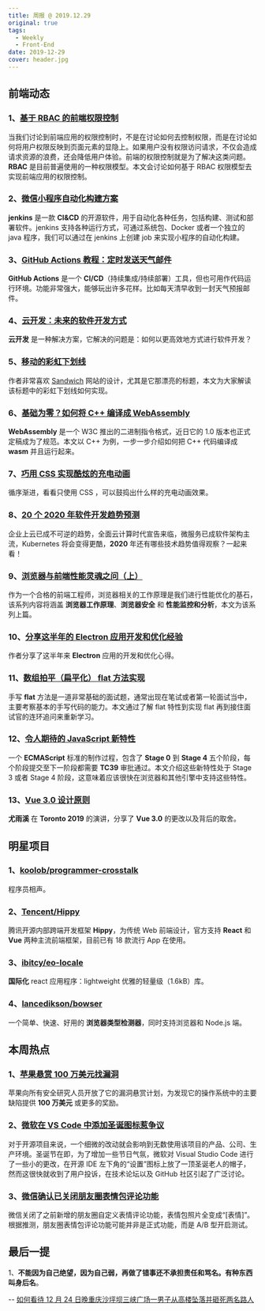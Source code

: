 ```yaml
---
title: 周报 @ 2019.12.29
original: true
tags:
  - Weekly
  - Front-End
date: 2019-12-29
cover: header.jpg
---
```


## 前端动态

### 1、[基于 RBAC 的前端权限控制](https://zhuanlan.zhihu.com/p/99172614)

当我们讨论到前端应用的权限控制时，不是在讨论如何去控制权限，而是在讨论如何将用户权限反映到页面元素的显隐上。如果用户没有权限访问请求，不仅会造成请求资源的浪费，还会降低用户体验。前端的权限控制就是为了解决这类问题。**RBAC** 是目前普遍使用的一种权限模型。本文会讨论如何基于 RBAC 权限模型去实现前端应用的权限控制。

### 2、[微信小程序自动化构建方案](https://juejin.im/post/5dfb3c1551882512607443db)

**jenkins** 是一款 **CI&CD** 的开源软件，用于自动化各种任务，包括构建、测试和部署软件。jenkins 支持各种运行方式，可通过系统包、Docker 或者一个独立的 java 程序，我们可以通过在 jenkins 上创建 job 来实现小程序的自动化构建。

### 3、[GitHub Actions 教程：定时发送天气邮件](http://www.ruanyifeng.com/blog/2019/12/github_actions.html)

**GitHub Actions** 是一个 **CI/CD**（持续集成/持续部署）工具，但也可用作代码运行环境。功能非常强大，能够玩出许多花样。比如每天清早收到一封天气预报邮件。

### 4、[云开发：未来的软件开发方式](https://www.phodal.com/blog/cloud-development/)

**云开发** 是一种解决方案，它解决的问题是：如何以更高效地方式进行软件开发？

### 5、[移动的彩虹下划线](https://css-tricks.com/moving-rainbow-underlines/)

作者非常喜欢 [Sandwich](https://sandwich.co/) 网站的设计，尤其是它那漂亮的标题，本文为大家解读该标题中的彩虹下划线如何实现。

### 6、[基础为零？如何将 C++ 编译成 WebAssembly](https://www.infoq.cn/article/I0KJPt57ToOSb4xwQGb6)

**WebAssembly** 是一个 W3C 推出的二进制指令格式，近日它的 1.0 版本也正式定稿成为了规范。本文以 C++ 为例，一步一步介绍如何把 C++ 代码编译成 **wasm** 并且运行起来。

### 7、[巧用 CSS 实现酷炫的充电动画](https://juejin.im/post/5e00240ee51d45583c1cc9a7)

循序渐进，看看只使用 CSS ，可以鼓捣出什么样的充电动画效果。

### 8、[20 个 2020 年软件开发趋势预测](https://www.infoq.cn/article/piUh6NWQCu8GZW1v8eQg)

企业上云已成不可逆的趋势，全面云计算时代宣告来临，微服务已成软件架构主流，Kubernetes 将会变得更酷，**2020** 年还有哪些技术趋势值得观察？一起来看！

### 9、[浏览器与前端性能灵魂之问（上）](https://juejin.im/post/5df5bcea6fb9a016091def69)

作为一个合格的前端工程师，浏览器相关的工作原理是我们进行性能优化的基石，该系列内容将涵盖 **浏览器工作原理**、**浏览器安全** 和 **性能监控和分析**，本文为该系列上篇。

### 10、[分享这半年的 Electron 应用开发和优化经验](https://juejin.im/post/5e0010866fb9a015fd69c645)

作者分享了这半年来 **Electron** 应用的开发和优化心得。

### 11、[数组拍平（扁平化） flat 方法实现](https://juejin.im/post/5dff18a4e51d455804256d31)

手写 **flat** 方法是一道非常基础的面试题，通常出现在笔试或者第一轮面试当中，主要考察基本的手写代码的能力。本文通过了解 flat 特性到实现 flat 再到接住面试官的连环追问来重新学习。

### 12、[令人期待的 JavaScript 新特性](https://www.infoq.cn/article/ZAYPIz9bbukZO3duRrIm)

一个 **ECMAScript** 标准的制作过程，包含了 **Stage 0** 到 **Stage 4** 五个阶段，每个阶段提交至下一阶段都需要 **TC39** 审批通过。本文介绍这些新特性处于 Stage 3 或者 Stage 4 阶段，这意味着应该很快在浏览器和其他引擎中支持这些特性。

### 13、[Vue 3.0 设计原则](https://vuetoronto.com/videos/design-principles-of-vue-3-evan-you/)

**尤雨溪** 在 **Toronto 2019** 的演讲，分享了 **Vue 3.0** 的更改以及背后的取舍。

## 明星项目

### 1、[koolob/programmer-crosstalk](https://github.com/koolob/programmer-crosstalk)

程序员相声。

### 2、[Tencent/Hippy](https://github.com/Tencent/Hippy)

腾讯开源内部跨端开发框架 **Hippy**，为传统 Web 前端设计，官方支持 **React** 和 **Vue** 两种主流前端框架，目前已有 18 款流行 App 在使用。

### 3、[ibitcy/eo-locale](https://github.com/ibitcy/eo-locale)

**国际化** react 应用程序：lightweight 优雅的轻量级（1.6kB）库。

### 4、[lancedikson/bowser](https://github.com/lancedikson/bowser)

一个简单、快速、好用的 **浏览器类型检测器**，同时支持浏览器和 Node.js 端。

## 本周热点

### 1、[苹果悬赏 100 万美元找漏洞](https://tech.sina.com.cn/it/2019-12-21/doc-iihnzhfz7348781.shtml)

苹果向所有安全研究人员开放了它的漏洞悬赏计划，为发现它的操作系统中的主要缺陷提供 **100 万美元** 或更多的奖励。

### 2、[微软在 VS Code 中添加圣诞图标惹争议](https://mp.weixin.qq.com/s/TD8JrSc9--pWi2VOCxeq1Q)

对于开源项目来说，一个细微的改动就会影响到无数使用该项目的产品、公司、生产环境。圣诞节在即，为了增加一些节日气氛，微软对 Visual Studio Code 进行了一些小的更改，在开源 IDE 左下角的“设置”图标上放了一顶圣诞老人的帽子，然而这很快就收到了用户投诉，在技术论坛以及 GitHub 社区引起了广泛讨论。

### 3、[微信确认已关闭朋友圈表情包评论功能](https://www.ithome.com/0/465/021.htm)

微信关闭了之前新增的朋友圈自定义表情评论功能，表情包照片全变成“[表情]”。根据推测，朋友圈表情包评论功能可能并非是正式功能，而是 A/B 型开启测试。

## 最后一提

1、**不能因为自己绝望，因为自己弱，再做了错事还不承担责任和骂名。有种东西叫身后名**。

-- [如何看待 12 月 24 日晚重庆沙坪坝三峡广场一男子从高楼坠落并砸死两名路人](https://www.zhihu.com/question/362805195/answer/950233623)
